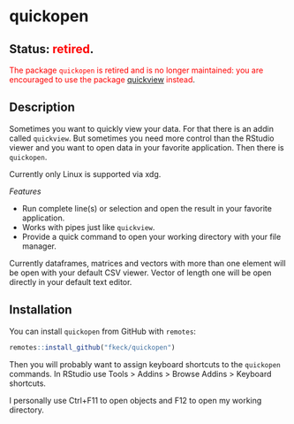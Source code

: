 
# quickopen

<!-- badges: start -->
<!-- badges: end -->

## Status: <span style="color:red">retired</span>.

<span style="color:red">The package `quickopen` is retired and is no longer maintained: you are encouraged to use the package [quickview](https://github.com/fkeck/quickview) instead</span>.



## Description

Sometimes you want to quickly view your data. For that there is an addin called `quickview`. But sometimes you need more control than the RStudio viewer and you want to open data in your favorite application. Then there is `quickopen`.

Currently only Linux is supported via xdg.

*Features*

 - Run complete line(s) or selection and open the result in your favorite application.
 - Works with pipes just like `quickview`.
 - Provide a quick command to open your working directory with your file manager.
 
Currently dataframes, matrices and vectors with more than one element will be open with your default CSV viewer.
Vector of length one will be open directly in your default text editor.


## Installation


You can install `quickopen` from GitHub with `remotes`:

``` r
remotes::install_github("fkeck/quickopen")
```
Then you will probably want to assign keyboard shortcuts to the `quickopen` commands. In RStudio use Tools > Addins > Browse Addins > Keyboard shortcuts.

I personally use Ctrl+F11 to open objects and F12 to open my working directory.
